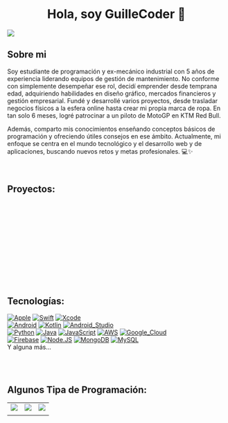<div align="center">
<h1 align="center">Hola, soy GuilleCoder</a> 👋</h1>
</div>
<img src="https://github.com/Guillecoder/Guillecoder/assets/114576973/ae2b7b01-988d-4f04-8abb-c42a5c16746f">



## Sobre mi
Soy estudiante de programación y ex-mecánico industrial con 5 años de experiencia liderando equipos de gestión de mantenimiento. No conforme con simplemente desempeñar ese rol, decidí emprender desde temprana edad, adquiriendo habilidades en diseño gráfico, mercados financieros y gestión empresarial. Fundé y desarrollé varios proyectos, desde trasladar negocios físicos a la esfera online hasta crear mi propia marca de ropa. En tan solo 6 meses, logré patrocinar a un piloto de MotoGP en KTM Red Bull.

Además, comparto mis conocimientos enseñando conceptos básicos de programación y ofreciendo útiles consejos en ese ámbito. Actualmente, mi enfoque se centra en el mundo tecnológico y el desarrollo web y de aplicaciones, buscando nuevos retos y metas profesionales. 💻✨

<br>



## Proyectos:

<br>

<br>

<br>

<br>

<br>

<br>

<br>

<br>

<br>

<br>





<br>

## Tecnologías:
[![Apple](https://img.shields.io/badge/iOS-999999?style=for-the-badge&logo=apple&logoColor=white&labelColor=101010)]()
[![Swift](https://img.shields.io/badge/Swift-FA7343?style=for-the-badge&logo=swift&logoColor=white&labelColor=101010)]()
[![Xcode](https://img.shields.io/badge/Xcode-1575F9?style=for-the-badge&logo=xcode&logoColor=white&labelColor=101010)]()
</br>
[![Android](https://img.shields.io/badge/Android-3DDC84?style=for-the-badge&logo=android&logoColor=white&labelColor=101010)]()
[![Kotlin](https://img.shields.io/badge/Kotlin-0095D5?style=for-the-badge&logo=kotlin&logoColor=white&labelColor=101010)]()
[![Android_Studio](https://img.shields.io/badge/Android_Studio-3DDC84?style=for-the-badge&logo=android-studio&logoColor=white&labelColor=101010)]()
</br>
[![Python](https://img.shields.io/badge/Python-yellow?style=for-the-badge&logo=python&logoColor=white&labelColor=101010)]()
[![Java](https://img.shields.io/badge/Java-007396?style=for-the-badge&logo=java&logoColor=white&labelColor=101010)]()
[![JavaScript](https://img.shields.io/badge/JavaScript-F7DF1E?style=for-the-badge&logo=javascript&logoColor=white&labelColor=101010)]()
[![AWS](https://img.shields.io/badge/AWS-232F3E?style=for-the-badge&logo=amazon-aws&logoColor=white&labelColor=101010)]()
[![Google_Cloud](https://img.shields.io/badge/Google_Cloud-4285F4?style=for-the-badge&logo=googlecloud&logoColor=white&labelColor=101010)]()
</br>
[![Firebase](https://img.shields.io/badge/Firebase-FFCA28?style=for-the-badge&logo=firebase&logoColor=white&labelColor=101010)]()
[![Node.JS](https://img.shields.io/badge/Node.JS-339933?style=for-the-badge&logo=node.js&logoColor=white&labelColor=101010)]()
[![MongoDB](https://img.shields.io/badge/MongoDB-47A248?style=for-the-badge&logo=mongodb&logoColor=white&labelColor=101010)]()
[![MySQL](https://img.shields.io/badge/MySQL-4479A1?style=for-the-badge&logo=mysql&logoColor=white&labelColor=101010)]()
</br>
Y alguna más...

<br>

<br>

## Algunos Tipa de Programación:

<table style="width:30%">
<tr>
<td>
<a href="https://www.youtube.com/shorts/ghzRYADRxbQ">
<img src="https://github.com/Guillecoder/Guillecoder/assets/114576973/6b4fb442-1a4e-472f-abaf-486608049a97">
</a>
</td>
<td>
<a href="https://www.youtube.com/shorts/EBO1QoodBNs">
<img src="https://github.com/Guillecoder/Guillecoder/assets/114576973/6b4fb442-1a4e-472f-abaf-486608049a97">
</a>
</td>
<td>
<a href="https://www.youtube.com/shorts/GD71LrWhDQI">
<img src="https://github.com/Guillecoder/Guillecoder/assets/114576973/6b4fb442-1a4e-472f-abaf-486608049a97">
</a>
</td>
</tr>
<tr>
<td>
</table>

